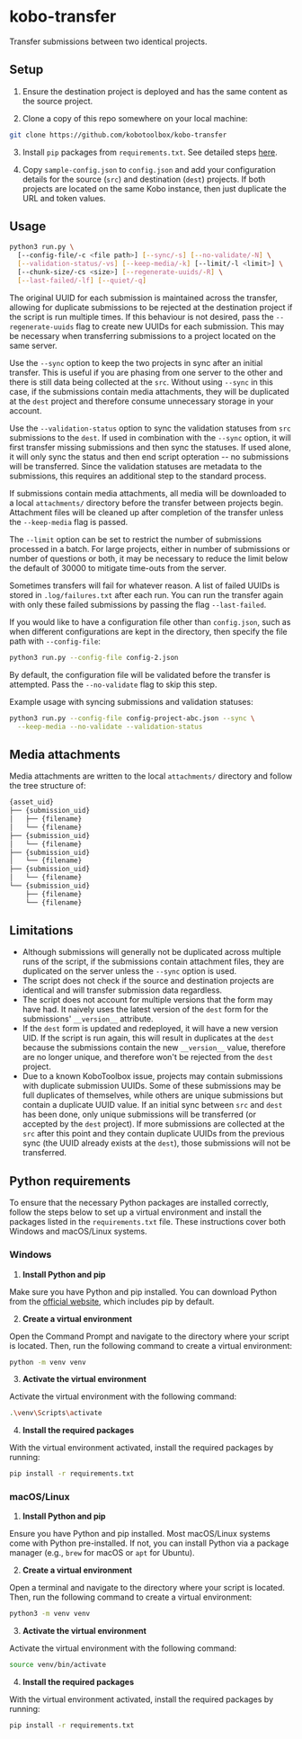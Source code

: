 # kobo-transfer

Transfer submissions between two identical projects.

## Setup

1. Ensure the destination project is deployed and has the same content as the
   source project.

2. Clone a copy of this repo somewhere on your local machine:

```bash
git clone https://github.com/kobotoolbox/kobo-transfer
```

3. Install `pip` packages from `requirements.txt`. See detailed steps
   [here](#python-requirements).

4. Copy `sample-config.json` to `config.json` and add your configuration details
   for the source (`src`) and destination (`dest`) projects. If both projects
   are located on the same Kobo instance, then just duplicate the URL and token
   values.

## Usage

```bash
python3 run.py \
  [--config-file/-c <file path>] [--sync/-s] [--no-validate/-N] \
  [--validation-status/-vs] [--keep-media/-k] [--limit/-l <limit>] \
  [--chunk-size/-cs <size>] [--regenerate-uuids/-R] \
  [--last-failed/-lf] [--quiet/-q]
```

The original UUID for each submission is maintained across the transfer,
allowing for duplicate submissions to be rejected at the destination project if
the script is run multiple times. If this behaviour is not desired, pass the
`--regenerate-uuids` flag to create new UUIDs for each submission. This may be
necessary when transferring submissions to a project located on the same server.

Use the `--sync` option to keep the two projects in sync after an initial
transfer. This is useful if you are phasing from one server to the other and
there is still data being collected at the `src`. Without using `--sync` in this
case, if the submissions contain media attachments, they will be duplicated at
the `dest` project and therefore consume unnecessary storage in your account.

Use the `--validation-status` option to sync the validation statuses from `src`
submissions to the `dest`. If used in combination with the `--sync` option, it
will first transfer missing submissions and then sync the statuses. If used
alone, it will only sync the status and then end script opteration -- no
submissions will be transferred. Since the validation statuses are metadata to
the submissions, this requires an additional step to the standard process.

If submissions contain media attachments, all media will be downloaded to a
local `attachments/` directory before the transfer between projects begin.
Attachment files will be cleaned up after completion of the transfer unless the
`--keep-media` flag is passed.

The `--limit` option can be set to restrict the number of submissions processed
in a batch. For large projects, either in number of submissions or number of
questions or both, it may be necessary to reduce the limit below the default of
30000 to mitigate time-outs from the server.

Sometimes transfers will fail for whatever reason. A list of failed UUIDs is
stored in `.log/failures.txt` after each run. You can run the transfer again
with only these failed submissions by passing the flag `--last-failed`.

If you would like to have a configuration file other than `config.json`, such as
when different configurations are kept in the directory, then specify the file
path with `--config-file`:

```bash
python3 run.py --config-file config-2.json
```

By default, the configuration file will be validated before the transfer is
attempted. Pass the `--no-validate` flag to skip this step.

Example usage with syncing submissions and validation statuses:

```bash
python3 run.py --config-file config-project-abc.json --sync \
  --keep-media --no-validate --validation-status
```

## Media attachments

Media attachments are written to the local `attachments/` directory and follow
the tree structure of:

```bash
{asset_uid}
├── {submission_uid}
│   ├── {filename}
│   └── {filename}
├── {submission_uid}
│   └── {filename}
├── {submission_uid}
│   └── {filename}
├── {submission_uid}
│   └── {filename}
└── {submission_uid}
    ├── {filename}
    └── {filename}
```

## Limitations

- Although submissions will generally not be duplicated across multiple runs of
  the script, if the submissions contain attachment files, they are duplicated
  on the server unless the `--sync` option is used.
- The script does not check if the source and destination projects are identical
  and will transfer submission data regardless.
- The script does not account for multiple versions that the form may have had.
  It naively uses the latest version of the `dest` form for the submissions'
  `__version__` attribute.
- If the `dest` form is updated and redeployed, it will have a new version UID.
  If the script is run again, this will result in duplicates at the `dest`
  because the submissions contain the new `__version__` value, therefore are no
  longer unique, and therefore won't be rejected from the `dest` project.
- Due to a known KoboToolbox issue, projects may contain submissions with
  duplicate submission UUIDs. Some of these submissions may be full duplicates
  of themselves, while others are unique submissions but contain a duplicate
  UUID value. If an initial sync between `src` and `dest` has been done, only
  unique submissions will be transferred (or accepted by the `dest` project). If
  more submissions are collected at the `src` after this point and they contain
  duplicate UUIDs from the previous sync (the UUID already exists at the
  `dest`), those submissions will not be transferred.

## Python requirements

To ensure that the necessary Python packages are installed correctly, follow the
steps below to set up a virtual environment and install the packages listed in
the `requirements.txt` file. These instructions cover both Windows and
macOS/Linux systems.

### Windows

1. **Install Python and pip**

Make sure you have Python and pip installed. You can download Python from the
[official website](https://www.python.org/downloads/), which includes pip by
default.

2. **Create a virtual environment**

Open the Command Prompt and navigate to the directory where your script is
located. Then, run the following command to create a virtual environment:

```sh
python -m venv venv
```

3. **Activate the virtual environment**

Activate the virtual environment with the following command:

```sh
.\venv\Scripts\activate
```

4. **Install the required packages**

With the virtual environment activated, install the required packages by
running:

```sh
pip install -r requirements.txt
```

### macOS/Linux

1. **Install Python and pip**

Ensure you have Python and pip installed. Most macOS/Linux systems come with
Python pre-installed. If not, you can install Python via a package manager
(e.g., `brew` for macOS or `apt` for Ubuntu).

2. **Create a virtual environment**

Open a terminal and navigate to the directory where your script is located.
Then, run the following command to create a virtual environment:

```sh
python3 -m venv venv
```

3. **Activate the virtual environment**

Activate the virtual environment with the following command:

```sh
source venv/bin/activate
```

4. **Install the required packages**

With the virtual environment activated, install the required packages by
running:

```sh
pip install -r requirements.txt
```
